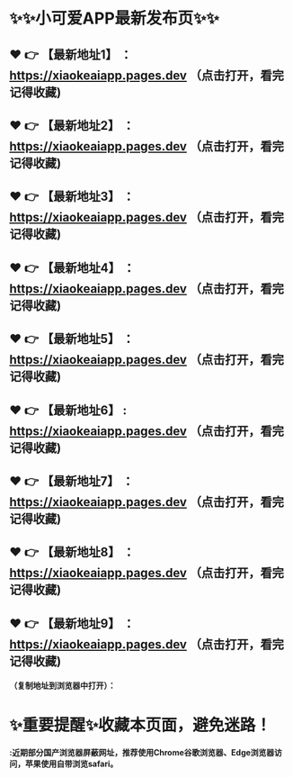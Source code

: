 # :sparkles::sparkles:小可爱APP最新发布页:sparkles::sparkles:

 :heart: :point_right: 【最新地址1】 ：https://xiaokeaiapp.pages.dev   （点击打开，看完记得收藏)
 ------
 :heart: :point_right: 【最新地址2】 ：https://xiaokeaiapp.pages.dev   （点击打开，看完记得收藏)
 ------
 :heart: :point_right: 【最新地址3】 ：https://xiaokeaiapp.pages.dev   （点击打开，看完记得收藏)
 ------
 :heart: :point_right: 【最新地址4】 ：https://xiaokeaiapp.pages.dev   （点击打开，看完记得收藏)
 ------
 :heart: :point_right: 【最新地址5】 ：https://xiaokeaiapp.pages.dev   （点击打开，看完记得收藏)
 ------
 :heart: :point_right: 【最新地址6】 : https://xiaokeaiapp.pages.dev  （点击打开，看完记得收藏)
 ------
 :heart: :point_right: 【最新地址7】 ：https://xiaokeaiapp.pages.dev   （点击打开，看完记得收藏)
 ------
 :heart: :point_right: 【最新地址8】 ：https://xiaokeaiapp.pages.dev   （点击打开，看完记得收藏)
 ------
 :heart: :point_right: 【最新地址9】 ：https://xiaokeaiapp.pages.dev   （点击打开，看完记得收藏)
  ------

  
#### （复制地址到浏览器中打开）：
# :sparkles:重要提醒:sparkles:收藏本页面，避免迷路！
#### :近期部分国产浏览器屏蔽网址，推荐使用Chrome谷歌浏览器、Edge浏览器访问，苹果使用自带浏览safari。
